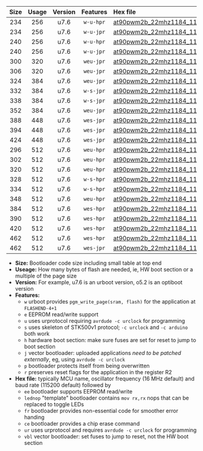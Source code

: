 |Size|Usage|Version|Features|Hex file|
|:-:|:-:|:-:|:-:|:--|
|234|256|u7.6|`w-u-hpr`|[at90pwm2b_22mhz1184_115200bps_ur.hex](https://raw.githubusercontent.com/stefanrueger/urboot/main//at90pwm2b_22mhz1184_115200bps_ur.hex)|
|234|256|u7.6|`w-u-jpr`|[at90pwm2b_22mhz1184_115200bps_ur_vbl.hex](https://raw.githubusercontent.com/stefanrueger/urboot/main//at90pwm2b_22mhz1184_115200bps_ur_vbl.hex)|
|240|256|u7.6|`w-u-hpr`|[at90pwm2b_22mhz1184_115200bps_lednop_ur.hex](https://raw.githubusercontent.com/stefanrueger/urboot/main//at90pwm2b_22mhz1184_115200bps_lednop_ur.hex)|
|240|256|u7.6|`w-u-jpr`|[at90pwm2b_22mhz1184_115200bps_lednop_ur_vbl.hex](https://raw.githubusercontent.com/stefanrueger/urboot/main//at90pwm2b_22mhz1184_115200bps_lednop_ur_vbl.hex)|
|300|320|u7.6|`weu-jpr`|[at90pwm2b_22mhz1184_115200bps_ee_ur_vbl.hex](https://raw.githubusercontent.com/stefanrueger/urboot/main//at90pwm2b_22mhz1184_115200bps_ee_ur_vbl.hex)|
|306|320|u7.6|`weu-jpr`|[at90pwm2b_22mhz1184_115200bps_ee_lednop_ur_vbl.hex](https://raw.githubusercontent.com/stefanrueger/urboot/main//at90pwm2b_22mhz1184_115200bps_ee_lednop_ur_vbl.hex)|
|324|384|u7.6|`weu-jpr`|[at90pwm2b_22mhz1184_115200bps_ee_lednop_fr_ur_vbl.hex](https://raw.githubusercontent.com/stefanrueger/urboot/main//at90pwm2b_22mhz1184_115200bps_ee_lednop_fr_ur_vbl.hex)|
|332|384|u7.6|`w-s-jpr`|[at90pwm2b_22mhz1184_115200bps_vbl.hex](https://raw.githubusercontent.com/stefanrueger/urboot/main//at90pwm2b_22mhz1184_115200bps_vbl.hex)|
|338|384|u7.6|`w-s-jpr`|[at90pwm2b_22mhz1184_115200bps_lednop_vbl.hex](https://raw.githubusercontent.com/stefanrueger/urboot/main//at90pwm2b_22mhz1184_115200bps_lednop_vbl.hex)|
|352|384|u7.6|`weu-jpr`|[at90pwm2b_22mhz1184_115200bps_ee_lednop_fr_ce_ur_vbl.hex](https://raw.githubusercontent.com/stefanrueger/urboot/main//at90pwm2b_22mhz1184_115200bps_ee_lednop_fr_ce_ur_vbl.hex)|
|388|448|u7.6|`wes-jpr`|[at90pwm2b_22mhz1184_115200bps_ee_vbl.hex](https://raw.githubusercontent.com/stefanrueger/urboot/main//at90pwm2b_22mhz1184_115200bps_ee_vbl.hex)|
|394|448|u7.6|`wes-jpr`|[at90pwm2b_22mhz1184_115200bps_ee_lednop_vbl.hex](https://raw.githubusercontent.com/stefanrueger/urboot/main//at90pwm2b_22mhz1184_115200bps_ee_lednop_vbl.hex)|
|424|448|u7.6|`wes-jpr`|[at90pwm2b_22mhz1184_115200bps_ee_lednop_fr_vbl.hex](https://raw.githubusercontent.com/stefanrueger/urboot/main//at90pwm2b_22mhz1184_115200bps_ee_lednop_fr_vbl.hex)|
|296|512|u7.6|`weu-hpr`|[at90pwm2b_22mhz1184_115200bps_ee_ur.hex](https://raw.githubusercontent.com/stefanrueger/urboot/main//at90pwm2b_22mhz1184_115200bps_ee_ur.hex)|
|302|512|u7.6|`weu-hpr`|[at90pwm2b_22mhz1184_115200bps_ee_lednop_ur.hex](https://raw.githubusercontent.com/stefanrueger/urboot/main//at90pwm2b_22mhz1184_115200bps_ee_lednop_ur.hex)|
|320|512|u7.6|`weu-hpr`|[at90pwm2b_22mhz1184_115200bps_ee_lednop_fr_ur.hex](https://raw.githubusercontent.com/stefanrueger/urboot/main//at90pwm2b_22mhz1184_115200bps_ee_lednop_fr_ur.hex)|
|328|512|u7.6|`w-s-hpr`|[at90pwm2b_22mhz1184_115200bps.hex](https://raw.githubusercontent.com/stefanrueger/urboot/main//at90pwm2b_22mhz1184_115200bps.hex)|
|334|512|u7.6|`w-s-hpr`|[at90pwm2b_22mhz1184_115200bps_lednop.hex](https://raw.githubusercontent.com/stefanrueger/urboot/main//at90pwm2b_22mhz1184_115200bps_lednop.hex)|
|348|512|u7.6|`weu-hpr`|[at90pwm2b_22mhz1184_115200bps_ee_lednop_fr_ce_ur.hex](https://raw.githubusercontent.com/stefanrueger/urboot/main//at90pwm2b_22mhz1184_115200bps_ee_lednop_fr_ce_ur.hex)|
|384|512|u7.6|`wes-hpr`|[at90pwm2b_22mhz1184_115200bps_ee.hex](https://raw.githubusercontent.com/stefanrueger/urboot/main//at90pwm2b_22mhz1184_115200bps_ee.hex)|
|390|512|u7.6|`wes-hpr`|[at90pwm2b_22mhz1184_115200bps_ee_lednop.hex](https://raw.githubusercontent.com/stefanrueger/urboot/main//at90pwm2b_22mhz1184_115200bps_ee_lednop.hex)|
|420|512|u7.6|`wes-hpr`|[at90pwm2b_22mhz1184_115200bps_ee_lednop_fr.hex](https://raw.githubusercontent.com/stefanrueger/urboot/main//at90pwm2b_22mhz1184_115200bps_ee_lednop_fr.hex)|
|462|512|u7.6|`wes-hpr`|[at90pwm2b_22mhz1184_115200bps_ee_lednop_fr_ce.hex](https://raw.githubusercontent.com/stefanrueger/urboot/main//at90pwm2b_22mhz1184_115200bps_ee_lednop_fr_ce.hex)|
|462|512|u7.6|`wes-jpr`|[at90pwm2b_22mhz1184_115200bps_ee_lednop_fr_ce_vbl.hex](https://raw.githubusercontent.com/stefanrueger/urboot/main//at90pwm2b_22mhz1184_115200bps_ee_lednop_fr_ce_vbl.hex)|

- **Size:** Bootloader code size including small table at top end
- **Useage:** How many bytes of flash are needed, ie, HW boot section or a multiple of the page size
- **Version:** For example, u7.6 is an urboot version, o5.2 is an optiboot version
- **Features:**
  + `w` urboot provides `pgm_write_page(sram, flash)` for the application at `FLASHEND-4+1`
  + `e` EEPROM read/write support
  + `u` uses urprotocol requiring `avrdude -c urclock` for programming
  + `s` uses skeleton of STK500v1 protocol; `-c urclock` and `-c arduino` both work
  + `h` hardware boot section: make sure fuses are set for reset to jump to boot section
  + `j` vector bootloader: uploaded applications *need to be patched externally*, eg, using `avrdude -c urclock`
  + `p` bootloader protects itself from being overwritten
  + `r` preserves reset flags for the application in the register R2
- **Hex file:** typically MCU name, oscillator frequency (16 MHz default) and baud rate (115200 default) followed by
  + `ee` bootloader supports EEPROM read/write
  + `lednop` "template" bootloader contains `mov rx,rx` nops that can be replaced to toggle LEDs
  + `fr` bootloader provides non-essential code for smoother error handing
  + `ce` bootloader provides a chip erase command
  + `ur` uses urprotocol and requires `avrdude -c urclock` for programming
  + `vbl` vector bootloader: set fuses to jump to reset, not the HW boot section
